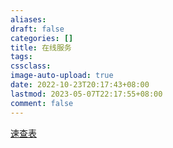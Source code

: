 ```yaml
---
aliases: 
draft: false
categories: []
title: 在线服务
tags: 
cssclass:
image-auto-upload: true
date: 2022-10-23T20:17:43+08:00
lastmod: 2023-05-07T22:17:55+08:00
comment: false
---
```



[速查表](https://www.caoayu.top)
